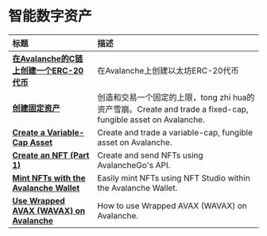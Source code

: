 # 智能数字资产

| 标题 | 描述|
| :--- | :--- |
| [**在Avalanche的C链上创建一个ERC-20代币**](create-erc-20-token-on-avalanche-c-chain.md) | 在Avalanche上创建以太坊ERC-20代币 |
| [**创建固定资产**](create-a-fix-cap-asset.md) | 创造和交易一个固定的上限，tong zhi hua的资产雪崩。Create and trade a fixed-cap, fungible asset on Avalanche. |
| [**Create a Variable-Cap Asset**](creating-a-variable-cap-asset.md) | Create and trade a variable-cap, fungible asset on Avalanche. |
| [**Create an NFT \(Part 1\)**](creating-a-nft-part-1.md) | Create and send NFTs using AvalancheGo's API. |
| [**Mint NFTs with the Avalanche Wallet**](wallet-nft-studio.md) | Easily mint NFTs using NFT Studio within the Avalanche Wallet. |
| [**Use Wrapped AVAX \(WAVAX\) on Avalanche**](how-to-use-wavax-on-avalanche.md) | How to use Wrapped AVAX \(WAVAX\) on Avalanche. |

<!--stackedit_data:
eyJoaXN0b3J5IjpbLTIxMzAxMzczMTJdfQ==
-->